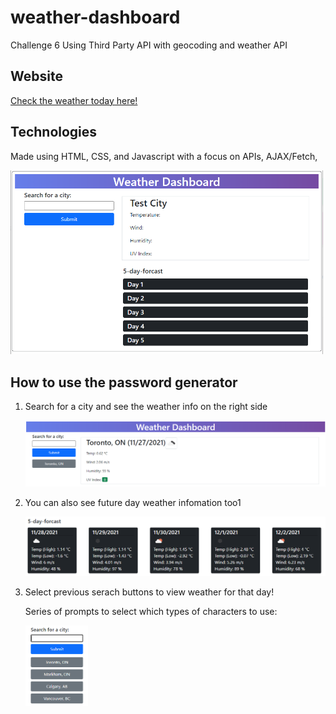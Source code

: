 # weather-dashboard

Challenge 6 Using Third Party API with geocoding and weather API

## Website

[Check the weather today here!](https://fchoi1.github.io/weather-dashboard/)

## Technologies
Made using HTML, CSS, and Javascript with a focus on APIs, AJAX/Fetch,

<img src="./assets/images/website_screenshot.PNG" width="500">

## How to use the password generator

1. Search for a city and see the weather info on the right side

    <img src="./assets/images/step1.png" width="500">


2. You can also see future day weather infomation too1

    <img src="./assets/images/step2.png" width="600">

3. Select previous serach buttons to view weather for that day!

    Series of prompts to select which types of characters to use:

    <img src="./assets/images/step3.png" width="100">







